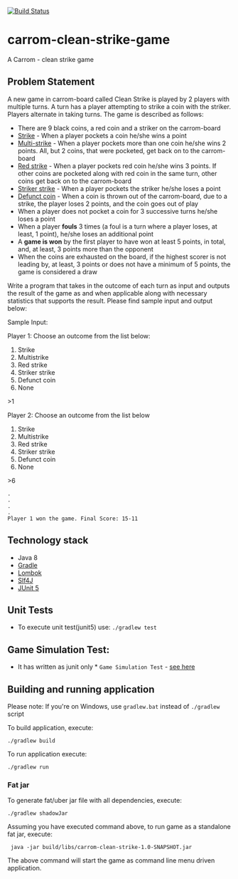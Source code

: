 [![Build Status](https://travis-ci.org/hodorgeek/carrom-clean-strike.svg?branch=master)](https://travis-ci.org/hodorgeek/carrom-clean-strike)

# carrom-clean-strike-game
A Carrom - clean strike game

## Problem Statement

A new game in carrom-board called Clean Strike is played by 2 players with multiple turns. A
turn has a player attempting to strike a coin with the striker. Players alternate in taking turns.
The game is described as follows:
- There are 9 black coins, a red coin and a striker on the carrom-board
- <u>Strike</u> - When a player pockets a coin he/she wins a point
- <u>Multi-strike</u> - When a player pockets more than one coin he/she wins 2 points. All, but 2
coins, that were pocketed, get back on to the carrom-board
- <u>Red strike</u> - When a player pockets red coin he/she wins 3 points. If other coins are
pocketed along with red coin in the same turn, other coins get back on to the
carrom-board
- <u>Striker strike</u> - When a player pockets the striker he/she loses a point
- <u>Defunct coin</u> - When a coin is thrown out of the carrom-board, due to a strike, the player
loses 2 points, and the coin goes out of play
- When a player does not pocket a coin for 3 successive turns he/she loses a point
- When a player **fouls** 3 times (a foul is a turn where a player loses, at least, 1 point),
he/she loses an additional point
- A **game is won** by the first player to have won at least 5 points, in total, and, at least, 3
points more than the opponent
- When the coins are exhausted on the board, if the highest scorer is not leading by, at
least, 3 points or does not have a minimum of 5 points, the game is considered a draw
<p>Write a program that takes in the outcome of each turn as input and outputs the result of the
game as and when applicable along with necessary statistics that supports the result. Please
find sample input and output below:</p>
<p>
Sample Input:</p>
Player 1: Choose an outcome from the list below:

1. Strike
1. Multistrike
1. Red strike
1. Striker strike
1. Defunct coin
1. None

<p>>1</p>

Player 2: Choose an outcome from the list below
1. Strike
1. Multistrike
1. Red strike
1. Striker strike
1. Defunct coin
1. None
<p>>6</p>

```
.
.
.
.
Player 1 won the game. Final Score: 15-11
```


## Technology stack
- Java 8
- [Gradle](https://docs.gradle.org)
- [Lombok](https://projectlombok.org)
- [Slf4J](https://www.slf4j.org/)
- [JUnit 5](https://junit.org/junit5/)

## Unit Tests
- To execute unit test(junit5) use: ```./gradlew test```

## Game Simulation Test:
- It has written as junit only * `Game Simulation Test` - [see here](src/test/java/com/hodorgeek/carrom/CleanStrikeGameSimulationTest.java)
 
## Building and running application
 Please note: If you're on Windows, use `gradlew.bat` instead of `./gradlew` script
   
   To build application, execute:
   
   ```
   ./gradlew build
   ```
   To run application execute:
   
   ```
   ./gradlew run
   ```
### Fat jar

To generate fat/uber jar file with all dependencies, execute:

```
./gradlew shadowJar
```
Assuming you have executed command above, to run game as a standalone fat jar, execute:

```
 java -jar build/libs/carrom-clean-strike-1.0-SNAPSHOT.jar
```
The above command will start the game as command line menu driven application.